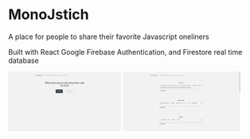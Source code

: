 # MonoJstich
<p>A place for people to share their favorite Javascript oneliners</p>

<p>Built with React Google Firebase Authentication, and Firestore real time database<p>

<img src="./screens/monojstick-2.png" height="120">
<img src="./screens/monojstick.png" height="120">